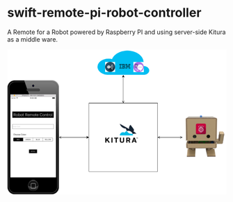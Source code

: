 # swift-remote-pi-robot-controller
A Remote for a Robot powered by Raspberry PI and using server-side Kitura as a middle ware.

 ![Remote Robot Demo](https://github.com/sanjeevghimire/swift-remote-pi-robot-controller/blob/master/assets/RobotRemoteControlWithKitura.png "Remote Robot Demo")
